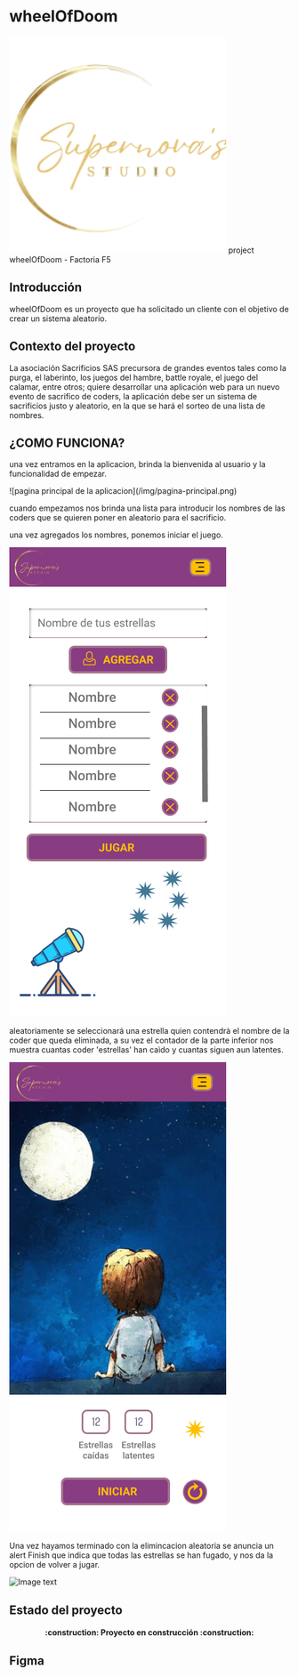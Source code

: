 
# wheelOfDoom
![logo de supernovas](/img/logo-supernovas.png)
project wheelOfDoom - Factoria F5

## Introducción
  wheelOfDoom es un proyecto que ha solicitado un cliente con el objetivo de crear un sistema aleatorio.

## Contexto del proyecto
 La asociación Sacrificios SAS precursora de grandes eventos tales como la purga, el laberinto, los juegos del hambre, battle royale, el juego del calamar, entre otros; quiere desarrollar una aplicación web para un nuevo evento de sacrifico de coders, la aplicación debe ser un sistema de sacrificios justo y aleatorio, en la que se hará el sorteo de una lista de nombres. 

## ¿COMO FUNCIONA?
 una vez entramos en la aplicacion, brinda la bienvenida al usuario y la funcionalidad de empezar.
<p align="left">
 ![pagina principal de la aplicacion](/img/pagina-principal.png)
</p>
cuando  empezamos nos brinda una lista para introducir los nombres de las coders que se quieren poner en aleatorio para el sacrificio.

una vez agregados los nombres, ponemos iniciar el juego. 

![seccion de la pagina donde esta la lista](/img/lista.png)

aleatoriamente se seleccionará una estrella quien contendrà el nombre de la coder que queda eliminada, a su vez el contador de la parte inferior nos muestra cuantas coder 'estrellas' han caìdo y cuantas siguen aun latentes.

![seccion de la pagina donde estan las estrellas y el contador](/img/jugar.png)

Una vez hayamos terminado con la elimincacion aleatoria se anuncia un alert Finish que indica que todas las estrellas se han fugado, y nos da la opcion de volver a jugar. 

 ![Image text](/path/to/the/screenshot.png)

## Estado del proyecto
<h4 align="center">
:construction: Proyecto en construcción :construction:
</h4>

## Figma
